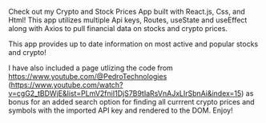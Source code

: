 Check out my Crypto and Stock Prices App built with React.js, Css, and Html! This app utilizes multiple Api keys, Routes, useState and useEffect along with Axios to pull financial data on stocks and crypto prices. 

This app provides up to date information on most active and popular stocks and crypto!

I have also included a page utlizing the code from https://www.youtube.com/@PedroTechnologies (https://www.youtube.com/watch?v=cgG2_tBDWjE&list=PLmV2fniI1DjS7B9tIaRsVnAJxLIrSbnAi&index=15) as bonus for an added search option for finding all currrent crypto prices and symbols with the imported API key and rendered to the DOM. Enjoy!
